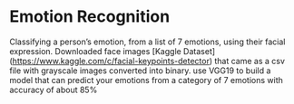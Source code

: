 # Emotion Recognition

Classifying a person’s emotion, from a list of 7 emotions, using their facial expression. Downloaded face images [Kaggle Dataset] (https://www.kaggle.com/c/facial-keypoints-detector) that came as a csv file with grayscale images converted into binary.
use VGG19 to build a model that can predict your emotions from a category of 7 emotions with accuracy of about 85%
